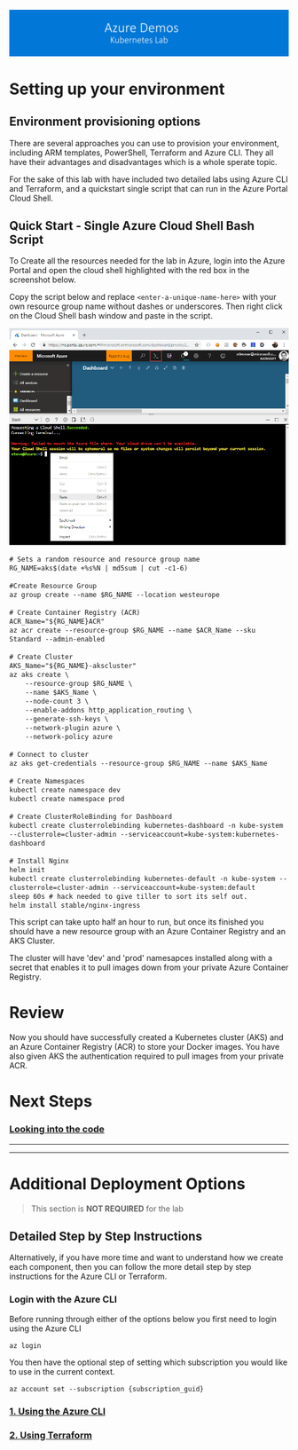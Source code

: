 [![banner](../images/banner-lab.png)](../../README.md)

# Setting up your environment

## Environment provisioning options

There are several approaches you can use to provision your environment, including ARM templates, PowerShell, Terraform and Azure CLI. They all have their advantages and disadvantages which is a whole sperate topic. 

For the sake of this lab with have included two detailed labs using Azure CLI and Terraform, and a quickstart single script that can run in the Azure Portal Cloud Shell. 

## Quick Start - Single Azure Cloud Shell Bash Script

To Create all the resources needed for the lab in Azure, login into the Azure Portal and open the cloud shell highlighted with the red box in the screenshot below.

Copy the script below and replace ```<enter-a-unique-name-here>``` with your own resource group name without dashes or underscores. Then right click on the Cloud Shell bash window and paste in the script. 

![Paste in Cloud Shell](images/pastecloudshell.png)

```
# Sets a random resource and resource group name
RG_NAME=aks$(date +%s%N | md5sum | cut -c1-6)
 
#Create Resource Group
az group create --name $RG_NAME --location westeurope
 
# Create Container Registry (ACR)
ACR_Name="${RG_NAME}ACR"
az acr create --resource-group $RG_NAME --name $ACR_Name --sku Standard --admin-enabled
 
# Create Cluster
AKS_Name="${RG_NAME}-akscluster"
az aks create \
    --resource-group $RG_NAME \
    --name $AKS_Name \
    --node-count 3 \
    --enable-addons http_application_routing \
    --generate-ssh-keys \
    --network-plugin azure \
    --network-policy azure 
 
# Connect to cluster
az aks get-credentials --resource-group $RG_NAME --name $AKS_Name
 
# Create Namespaces
kubectl create namespace dev
kubectl create namespace prod

# Create ClusterRoleBinding for Dashboard
kubectl create clusterrolebinding kubernetes-dashboard -n kube-system --clusterrole=cluster-admin --serviceaccount=kube-system:kubernetes-dashboard

# Install Nginx
helm init
kubectl create clusterrolebinding kubernetes-default -n kube-system --clusterrole=cluster-admin --serviceaccount=kube-system:default
sleep 60s # hack needed to give tiller to sort its self out.
helm install stable/nginx-ingress

```
This script can take upto half an hour to run, but once its finished you should have a new resource group with an Azure Container Registry and an AKS Cluster. 

The cluster will have 'dev' and 'prod' namesapces installed along with a secret that enables it to pull images down from your private Azure Container Registry. 


# Review

Now you should have successfully created a Kubernetes cluster (AKS) and an Azure Container Registry (ACR) to store your Docker images. You have also given AKS the authentication required to pull images from your private ACR. 


# Next Steps 

### [Looking into the code](../LookingIntoTheCode)


---
---


# Additional Deployment Options

> This section is **NOT REQUIRED** for the lab

## Detailed Step by Step Instructions

Alternatively, if you have more time and want to understand how we create each component, then you can follow the more detail step by step instructions for the Azure CLI or Terraform. 

### Login with the Azure CLI

Before running through either of the options below you first need to login using the Azure CLI

```
az login
```

You then have the optional step of setting which subscription you would like to use in the current context.

```
az account set --subscription {subscription_guid}
```

### [1. Using the Azure CLI](AzureCLI)

### [2. Using Terraform](Terraform)

